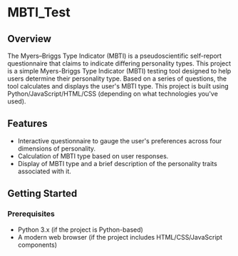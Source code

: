 # MBTI_Test

## Overview

The Myers–Briggs Type Indicator (MBTI) is a pseudoscientific self-report questionnaire that claims to indicate differing personality types.
This project is a simple Myers-Briggs Type Indicator (MBTI) testing tool designed to help users determine their personality type. 
Based on a series of questions, the tool calculates and displays the user's MBTI type. 
This project is built using Python/JavaScript/HTML/CSS (depending on what technologies you've used).

## Features

- Interactive questionnaire to gauge the user's preferences across four dimensions of personality.
- Calculation of MBTI type based on user responses.
- Display of MBTI type and a brief description of the personality traits associated with it.

## Getting Started

### Prerequisites

- Python 3.x (if the project is Python-based)
- A modern web browser (if the project includes HTML/CSS/JavaScript components)

